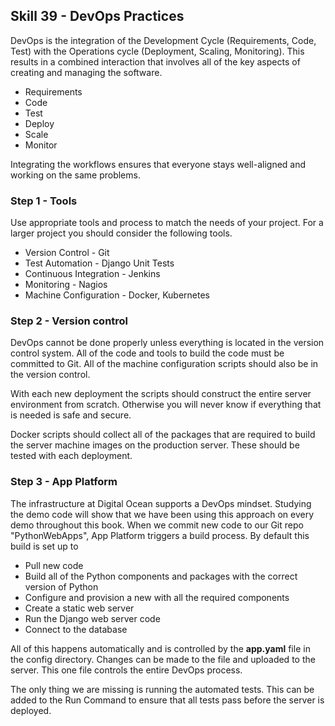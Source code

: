 ## Skill 39 - DevOps Practices


DevOps is the integration of the Development Cycle (Requirements, Code, Test) with the
Operations cycle (Deployment, Scaling, Monitoring). This results in a combined interaction
that involves all of the key aspects of creating and managing the software.

* Requirements
* Code
* Test
* Deploy
* Scale
* Monitor

Integrating the workflows ensures that everyone stays well-aligned and working on the same
problems.


### Step 1 - Tools

Use appropriate tools and process to match the needs of your project. For a larger project you
should consider the following tools.

* Version Control - Git
* Test Automation - Django Unit Tests
* Continuous Integration - Jenkins
* Monitoring - Nagios
* Machine Configuration - Docker, Kubernetes


### Step 2 - Version control

DevOps cannot be done properly unless everything is located in the version control system.
All of the code and tools to build the code must be committed to Git.  All of the machine
configuration scripts should also be in the version control.

With each new deployment the scripts should construct the entire server environment from scratch.
Otherwise you will never know if everything that is needed is safe and secure.  

Docker scripts should collect all of the packages that are required to build the server machine
images on the production server.  These should be tested with each deployment.


### Step 3 - App Platform

The infrastructure at Digital Ocean supports a DevOps mindset. Studying the demo code will show
that we have been using this approach on every demo throughout this book.
When we commit new code to our Git repo "PythonWebApps", App Platform triggers a build process.
By default this build is set up to 

* Pull new code
* Build all of the Python components and packages
with the correct version of Python
* Configure and provision a new with all the required components
* Create a static web server
* Run the Django web server code
* Connect to the database

All of this happens automatically and is controlled by the **app.yaml** file in the config 
directory.  Changes can be made to the file and uploaded to the server.  This one file
controls the entire DevOps process.

The only thing we are missing is running the automated tests.  This can be added to the Run Command
to ensure that all tests pass before the server is deployed.
